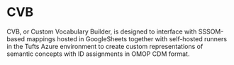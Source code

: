 # CVB
CVB, or Custom Vocabulary Builder, is designed to interface with SSSOM-based mappings hosted in GoogleSheets together with self-hosted runners in the Tufts Azure environment to create custom representations of semantic concepts with ID assignments in OMOP CDM format.
